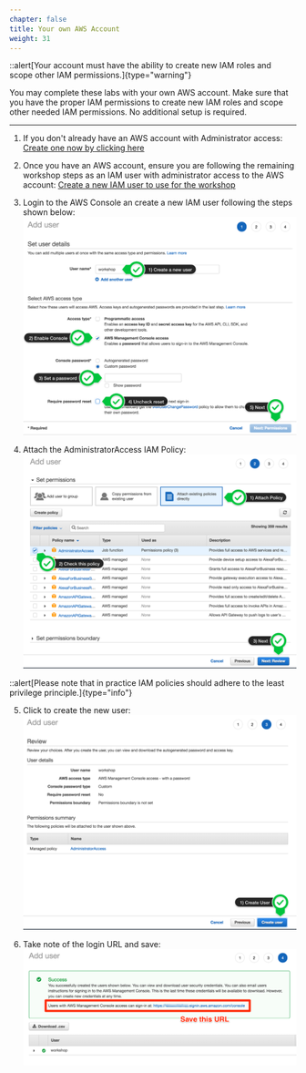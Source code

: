 ```yaml
---
chapter: false
title: Your own AWS Account
weight: 31
---
```


::alert[Your account must have the ability to create new IAM roles and scope other IAM permissions.]{type="warning"}

You may complete these labs with your own AWS account. Make sure that you have the proper IAM permissions to create new IAM roles and scope other needed IAM permissions. No additional setup is required.


---

1. If you don't already have an AWS account with Administrator access: [Create one now by clicking here](https://aws.amazon.com/getting-started/)

2. Once you have an AWS account, ensure you are following the remaining workshop steps
as an IAM user with administrator access to the AWS account:
[Create a new IAM user to use for the workshop](https://console.aws.amazon.com/iam/home?#/users$new)

3. Login to the AWS Console an create a new IAM user following the steps shown below:
![Create User](/static/15-prerequisites/self_paced/iam-1-create-user.png)

4. Attach the AdministratorAccess IAM Policy:
![Attach Policy](/static/15-prerequisites/self_paced/iam-2-attach-policy.png)

::alert[Please note that in practice IAM policies should adhere to the least privilege principle.]{type="info"}

5. Click to create the new user:
![Confirm User](/static/15-prerequisites/self_paced/iam-3-create-user.png)

6. Take note of the login URL and save:
![Login URL](/static/15-prerequisites/self_paced/iam-4-save-url.png)
